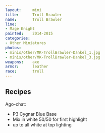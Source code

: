 ```yaml
---
layout:     mini
title:      Troll Brawler
name:       Troll Brawler
line:       
- Mage Knight
painted:    2014-2015 
categories:
- Other Miniatures
photos:
- minis/other/MK-TrollBrawler-Dankel_1.jpg
- minis/other/MK-TrollBrawler-Dankel_3.jpg
weapons:    axe
armor:      leather
race:       troll
---
```


## Recipes 

Ago-chat:

- P3 Cygnar Blue Base
- Mix in white 50/50 for first highlight
- up to all white at top lighting